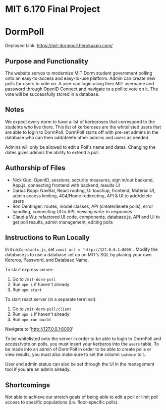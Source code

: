 # MIT 6.170 Final Project

# DormPoll
Deployed Link: https://mit-dormpoll.herokuapp.com/

## Purpose and Functionality
The website serves to modernize MIT Dorm student government polling onto an easy-to-access and easy-to-use platform. Admin can create new polls for users to vote on. A user can login using their MIT username and password through OpenID Connect and navigate to a poll to vote on it. The vote will be successfully stored in a database.

## Notes
We expect every dorm to have a list of kerberoses that correspond to the students who live there. This list of kerberoses are the whitelisted users that are able to login to DormPoll. DormPoll starts off with pre-set admins in the database who can then add/delete other admins and users as needed.

Admins will only be allowed to edit a Poll's name and dates. Changing the dates gives admins the ability to extend a poll.

## Authorship of Files
* Nick Guo: OpenID, sessions, security measures, sign in/out backend, App.js, connecting frontend with backend, results UI
* Darius Bopp: NavBar, React routing, UI touchup, frontend, Material UI, admin access limiting, 404/Home redirecting, API & UI to add/delete users
* Ron Dentinger: routes, model classes, API (create/delete polls), error handling, connecting UI to API, viewing write-in responses
* Claudia Wu: refactored UI code, components, database.js, API and UI to get poll results, admin management, editing polls

## Instructions to Run Locally
In `OidcConstants.js`, set `const url = 'http://127.0.0.1:8000'`.
Modify the database.js to use a database set up on MIT's SQL by placing your own Kereros, Password, and Database Name.

To start express server:
1. Go to `/mit-dorm-poll`
2. Run `npm i` if haven't already
3. Run `npm start`

To start react server (in a separate terminal):
1. Go to `/mit-dorm-poll/client`
2. Run `npm i` if haven't already
3. Run `npm run build`

Navigate to 'http://127.0.0.1:8000'

To be whitelisted onto the server in order to be able to login to DormPoll and access/vote on polls, you must insert your kerberos into the `users` table. To be made into an admin of DormPoll in order to be able to create polls or view results, you must also make sure to set the column `isAdmin` to `1`.

User and admin status can also be set through the UI in the management tool if you are an admin already.

## Shortcomings
Not able to achieve our stretch goals of being able to edit a poll or limit poll access to specific populations (i.e. floor-specific polls).
